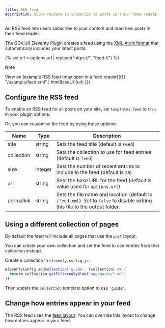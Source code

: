 ```yaml
---
title: RSS feed
description: Allow readers to subscribe to posts in their feed reader.
---
```


An RSS feed lets users subscribe to your content and read new posts in their feed reader.

The GOV.UK Eleventy Plugin creates a feed using the [XML Atom format](<https://en.wikipedia.org/wiki/Atom_(web_standard)>) that automatically includes your latest posts.

{% set url = options.url | replace("https://", "feed://") %}

> [!NOTE]
> View an [example RSS feed (may open in a feed reader)]({{ "/example/feed.xml" | htmlBaseUrl(url) }})

## Configure the RSS feed

To enable an RSS feed for all posts on your site, set `templates.feed` to `true` in your plugin options.

Or, you can customise the feed by using these options:

| Name       | Type    | Description                                                                                                                 |
| ---------- | ------- | --------------------------------------------------------------------------------------------------------------------------- |
| title      | string  | Sets the feed title (default is `Feed`)                                                                                     |
| collection | string  | Sets the collection to use for feed entries (default is `feed`)                                                             |
| size       | integer | Sets the number of recent entries to include in the feed (default is `20`)                                                  |
| url        | string  | Sets the base URL for the feed (default is value used for `options.url`)                                                    |
| permalink  | string  | Sets the file name and location (default is `/feed.xml`). Set to `false` to disable writing this file to the output folder. |

## Using a different collection of pages

By default the feed will include all pages that use the `post` layout.

You can create your own collection and set the feed to use entries from that collection instead.

Create a collection in `eleventy.config.js`:

```js
eleventyConfig.addCollection('guide', (collection) => {
  return collection.getFilteredByGlob('app/guide/*.md')
})
```

Then update the `collection` template option to use `'guide'`.

## Change how entries appear in your feed

The RSS feed uses the [feed layout](/layouts/feed). You can override this layout to change how entries appear in your feed.
